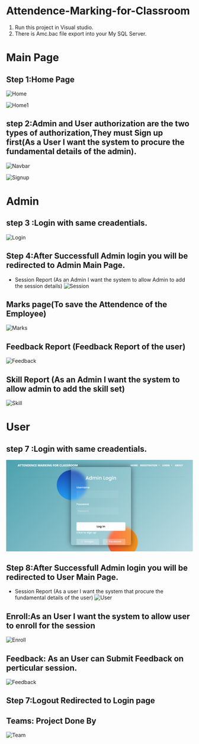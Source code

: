 # Attendence-Marking-for-Classroom

1. Run this project in Visual studio.
2. There is Amc.bac file export into your My SQL Server.

# Main Page
## Step 1:Home Page 
![Home](https://user-images.githubusercontent.com/43651531/219292931-e318b9d4-152b-4419-ac5b-f653ded8dea0.png)

![Home1](https://user-images.githubusercontent.com/43651531/219292998-8e4e9dae-8433-4403-bab1-6982c2fd19c6.png)

## step 2:Admin and User authorization are the two types of authorization,They must Sign up first(As a User I want the system to procure the fundamental details of the admin).
![Navbar](https://user-images.githubusercontent.com/43651531/219293132-0a43635a-0d42-427b-b37f-8a92ba80434c.png)

![Signup](https://user-images.githubusercontent.com/43651531/219293191-8a74f105-643e-4276-8f3c-166a1f3d7da6.png)

# Admin
## step 3 :Login with same creadentials.
![Login](https://user-images.githubusercontent.com/43651531/219293309-2a37cced-ef09-4ba1-b03f-ffe0662bd3c8.png)

## Step 4:After Successfull Admin login you will be redirected to Admin Main Page.
* Session Report (As an Admin I want the system to allow Admin to add the session details)
![Session](https://user-images.githubusercontent.com/43651531/219293470-7a4673c6-a4ae-4091-ba6b-11f4e21686e5.png)

## Marks page(To save the Attendence of the Employee)
![Marks](https://user-images.githubusercontent.com/43651531/219293571-6cd79da3-4c64-4c11-b89e-cda42c095372.png)

## Feedback Report (Feedback Report of the user)
![Feedback](https://user-images.githubusercontent.com/43651531/219293635-45d5414b-3b19-475f-a008-4760c27eecde.png)

## Skill Report (As an Admin I want the system to allow admin to add the skill set)
![Skill](https://user-images.githubusercontent.com/43651531/219293708-c39abf47-e4de-474b-ad55-c7aaad5c736e.png)

# User
## step 7 :Login with same creadentials.
![](AMC2/Project%20Images/Login.png)
## Step 8:After Successfull Admin login you will be redirected to User Main Page.
* Session Report (As a user I want the  system that procure the fundamental details of the user)
![User](https://user-images.githubusercontent.com/43651531/219293851-544f9dad-5137-4317-be70-13c71ac405eb.png)

## Enroll:As an User I want the system to allow user to enroll for the session
![Enroll](https://user-images.githubusercontent.com/43651531/219293892-7998a35c-a291-4026-b4ba-5947196183fc.png)

## Feedback: As an User can Submit Feedback on perticular session.
![Feedback](https://user-images.githubusercontent.com/43651531/219294780-04bc8906-693c-45ab-800c-3a660fc77965.png)

## Step 7:Logout Redirected to Login page
## Teams: Project Done By 
![Team](https://user-images.githubusercontent.com/43651531/219294576-94595e41-b07b-46d2-83a9-1dcc35709eda.png)

